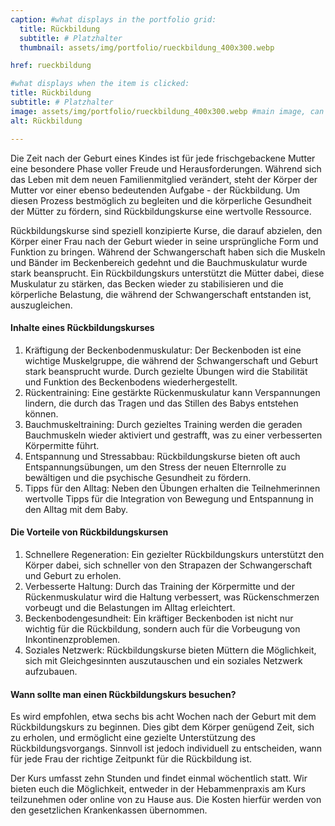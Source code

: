 ```yaml
---
caption: #what displays in the portfolio grid:
  title: Rückbildung
  subtitle: # Platzhalter
  thumbnail: assets/img/portfolio/rueckbildung_400x300.webp

href: rueckbildung

#what displays when the item is clicked:
title: Rückbildung
subtitle: # Platzhalter
image: assets/img/portfolio/rueckbildung_400x300.webp #main image, can be a link or a file in assets/img/portfolio
alt: Rückbildung

---
```


Die Zeit nach der Geburt eines Kindes ist für jede frischgebackene Mutter eine besondere Phase voller Freude und Herausforderungen. Während sich das Leben mit dem neuen Familienmitglied verändert, steht der Körper der Mutter vor einer ebenso bedeutenden Aufgabe - der Rückbildung. Um diesen Prozess bestmöglich zu begleiten und die körperliche Gesundheit der Mütter zu fördern, sind Rückbildungskurse eine wertvolle Ressource.

Rückbildungskurse sind speziell konzipierte Kurse, die darauf abzielen, den Körper einer Frau nach der Geburt wieder in seine ursprüngliche Form und Funktion zu bringen. Während der Schwangerschaft haben sich die Muskeln und Bänder im Beckenbereich gedehnt und die Bauchmuskulatur wurde stark beansprucht. Ein Rückbildungskurs unterstützt die Mütter dabei, diese Muskulatur zu stärken, das Becken wieder zu stabilisieren und die körperliche Belastung, die während der Schwangerschaft entstanden ist, auszugleichen.


#### Inhalte eines Rückbildungskurses

1. Kräftigung der Beckenbodenmuskulatur: Der Beckenboden ist eine wichtige Muskelgruppe, die während der Schwangerschaft und Geburt stark beansprucht wurde. Durch gezielte Übungen wird die Stabilität und Funktion des Beckenbodens wiederhergestellt.
2. Rückentraining: Eine gestärkte Rückenmuskulatur kann Verspannungen lindern, die durch das Tragen und das Stillen des Babys entstehen können.
3. Bauchmuskeltraining: Durch gezieltes Training werden die geraden Bauchmuskeln wieder aktiviert und gestrafft, was zu einer verbesserten Körpermitte führt.
4. Entspannung und Stressabbau: Rückbildungskurse bieten oft auch Entspannungsübungen, um den Stress der neuen Elternrolle zu bewältigen und die psychische Gesundheit zu fördern.
5. Tipps für den Alltag: Neben den Übungen erhalten die Teilnehmerinnen wertvolle Tipps für die Integration von Bewegung und Entspannung in den Alltag mit dem Baby.


#### Die Vorteile von Rückbildungskursen

1. Schnellere Regeneration: Ein gezielter Rückbildungskurs unterstützt den Körper dabei, sich schneller von den Strapazen der Schwangerschaft und Geburt zu erholen.
2. Verbesserte Haltung: Durch das Training der Körpermitte und der Rückenmuskulatur wird die Haltung verbessert, was Rückenschmerzen vorbeugt und die Belastungen im Alltag erleichtert.
3. Beckenbodengesundheit: Ein kräftiger Beckenboden ist nicht nur wichtig für die Rückbildung, sondern auch für die Vorbeugung von Inkontinenzproblemen.
4. Soziales Netzwerk: Rückbildungskurse bieten Müttern die Möglichkeit, sich mit Gleichgesinnten auszutauschen und ein soziales Netzwerk aufzubauen.


#### Wann sollte man einen Rückbildungskurs besuchen?

Es wird empfohlen, etwa sechs bis acht Wochen nach der Geburt mit dem Rückbildungskurs zu beginnen. Dies gibt dem Körper genügend Zeit, sich zu erholen, und ermöglicht eine gezielte Unterstützung des Rückbildungsvorgangs. Sinnvoll ist jedoch individuell zu entscheiden, wann für jede Frau der richtige Zeitpunkt für die Rückbildung ist.

Der Kurs umfasst zehn Stunden und findet einmal wöchentlich statt. Wir bieten euch die Möglichkeit, entweder in der Hebammenpraxis am Kurs teilzunehmen oder online von zu Hause aus. Die Kosten hierfür werden von den gesetzlichen Krankenkassen übernommen.